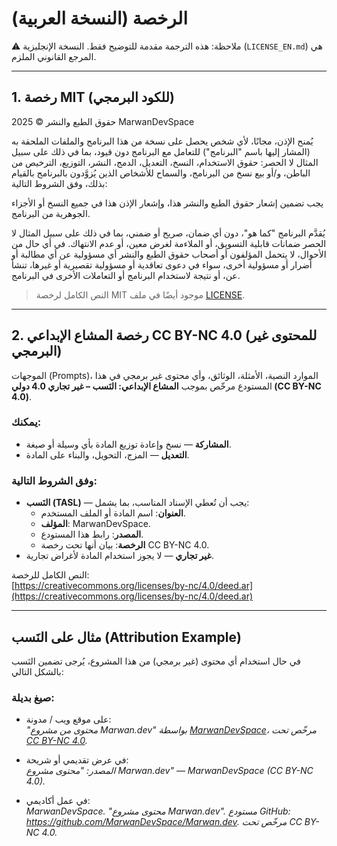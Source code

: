 # الرخصة (النسخة العربية)

⚠️ ملاحظة: هذه الترجمة مقدمة للتوضيح فقط. النسخة الإنجليزية (`LICENSE_EN.md`) هي المرجع القانوني الملزم.

---

## 1. رخصة MIT (للكود البرمجي)

حقوق الطبع والنشر © 2025 MarwanDevSpace

يُمنح الإذن، مجانًا، لأي شخص يحصل على نسخة من هذا البرنامج والملفات
الملحقة به (المشار إليها باسم "البرنامج") للتعامل مع البرنامج دون قيود،
بما في ذلك على سبيل المثال لا الحصر: حقوق الاستخدام، النسخ، التعديل،
الدمج، النشر، التوزيع، الترخيص من الباطن، و/أو بيع نسخ من البرنامج،
والسماح للأشخاص الذين يُزوَّدون بالبرنامج بالقيام بذلك، وفق الشروط التالية:

يجب تضمين إشعار حقوق الطبع والنشر هذا، وإشعار الإذن هذا في جميع النسخ
أو الأجزاء الجوهرية من البرنامج.

يُقدَّم البرنامج "كما هو"، دون أي ضمان، صريح أو ضمني، بما في ذلك على سبيل
المثال لا الحصر ضمانات قابلية التسويق، أو الملاءمة لغرض معين، أو عدم
الانتهاك. في أي حال من الأحوال، لا يتحمل المؤلفون أو أصحاب حقوق الطبع
والنشر أي مسؤولية عن أي مطالبة أو أضرار أو مسؤولية أخرى، سواء في دعوى
تعاقدية أو مسؤولية تقصيرية أو غيرها، تنشأ عن، أو نتيجة لاستخدام البرنامج
أو التعاملات الأخرى في البرنامج.

> النص الكامل لرخصة MIT موجود أيضًا في ملف [LICENSE](LICENSE).

---

## 2. رخصة المشاع الإبداعي CC BY-NC 4.0 (للمحتوى غير البرمجي)

الموجهات (Prompts)، الموارد النصية، الأمثلة، الوثائق، وأي محتوى غير برمجي
في هذا المستودع مرخّص بموجب **المشاع الإبداعي: النَسب – غير تجاري 4.0 دولي (CC BY-NC 4.0)**.

### يمكنك:
- **المشاركة** — نسخ وإعادة توزيع المادة بأي وسيلة أو صيغة.  
- **التعديل** — المزج، التحويل، والبناء على المادة.  

### وفق الشروط التالية:
- **النَسب (TASL)** — يجب أن تُعطي الإسناد المناسب، بما يشمل:  
  - **العنوان**: اسم المادة أو الملف المستخدم.  
  - **المؤلف**: MarwanDevSpace.  
  - **المصدر**: رابط هذا المستودع.  
  - **الرخصة**: بيان أنها تحت رخصة CC BY-NC 4.0.  
- **غير تجاري** — لا يجوز استخدام المادة لأغراض تجارية.  

النص الكامل للرخصة:  
[https://creativecommons.org/licenses/by-nc/4.0/deed.ar](https://creativecommons.org/licenses/by-nc/4.0/deed.ar)

---

## مثال على النَسب (Attribution Example)

في حال استخدام أي محتوى (غير برمجي) من هذا المشروع، يُرجى تضمين النَسب بالشكل التالي:

### صيغ بديلة:
- على موقع ويب / مدونة:  
  *"محتوى من مشروع Marwan.dev" بواسطة [MarwanDevSpace](https://github.com/MarwanDevSpace/Marwan.dev)، مرخّص تحت [CC BY-NC 4.0](https://creativecommons.org/licenses/by-nc/4.0/deed.ar).*

- في عرض تقديمي أو شريحة:  
  *المصدر: "محتوى مشروع Marwan.dev" — MarwanDevSpace (CC BY-NC 4.0).*

- في عمل أكاديمي:  
  *MarwanDevSpace. "محتوى مشروع Marwan.dev". مستودع GitHub: https://github.com/MarwanDevSpace/Marwan.dev. مرخّص تحت CC BY-NC 4.0.*

